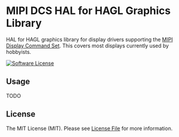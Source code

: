 # MIPI DCS HAL for HAGL Graphics Library

HAL for HAGL graphics library for display drivers supporting the [MIPI Display Command Set](https://www.mipi.org/specifications/display-command-set). This covers most displays currently used by hobbyists.

[![Software License](https://img.shields.io/badge/license-MIT-brightgreen.svg?style=flat-square)](LICENSE.md)

## Usage

TODO

## License

The MIT License (MIT). Please see [License File](LICENSE.txt) for more information.

